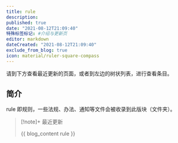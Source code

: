 ```yaml
---
title: rule
description:
published: true
date: "2021-08-12T21:09:40"
特殊标签标记: #介绍与更新页
editor: markdown
dateCreated: "2021-08-12T21:09:40"
exclude_from_blog: true
icon: material/ruler-square-compass
---
```


请到下方查看最近更新的页面，或者到左边的树状列表，进行查看条目。

## 简介

rule 即规则，一些法规、办法、通知等文件会被收录到此版块（文件夹）。

> [!note]+ 最近更新
>
> {{ blog_content rule }}
